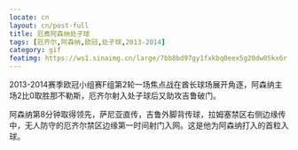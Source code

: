 ```yaml
---
locate: cn
layout: cn/post-full
title: 厄煮阿森纳处子球
tags: [厄齐尔,阿森纳,欧冠,处子球,2013-2014]
category: gif
featimg: https://ws1.sinaimg.cn/large/7bb8bd97gy1fxkbq0eex5g20dw05kx6r.gif
---
```


2013-2014赛季欧冠小组赛F组第2轮一场焦点战在酋长球场展开角逐，阿森纳主场2比0取胜那不勒斯，厄齐尔射入处子球后又助攻吉鲁破门。

阿森纳第8分钟取得领先，萨尼亚直传，吉鲁外脚背传球，拉姆塞禁区右侧边缘传中，无人防守的厄齐尔禁区边缘第一时间射门入网。这是他为阿森纳打入的首粒入球。